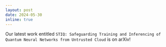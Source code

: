```yaml
---
layout: post
date: 2024-05-30
inline: true
---
```


Our latest work entitled `STIQ: Safeguarding Training and Inferencing of Quantum Neural Networks from Untrusted Cloud` is on arXiv!

